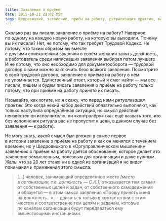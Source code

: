 ```yaml
---
title: Заявление о приёме
date: 2015-10-21 23:02 MSK
tags: Щедровицкий, заявление, приём на работу, ритуализация практик, кадры
---
```


Сколько раз вы писали заявление о приёме на работу? Наверное, по одному на каждую новую работу, на которую вы выходили. Почему вы их писали? Нет, не потому, что так требует Трудовой Кодекс. Не потому, что таким образом вы вместе с другими соискателями заявляли о своём желании занять должность, а работодатель среди написавших заявления выбирал потом лучшего. И не потому, что оно необходимо для документооборота — трудовой договор с вами можно заключить безо всякого заявления. Посмотрите в свой трудовой договор, заявление о приёме на работу в нём не упоминается. Единственный ответ, который я смог найти — мы все писали, пишем и будем писать заявления о приёме на работу только потому, что при приёме на работу *принято* их писать. 

Называйте, как хотите, но я скажу, что перед нами *ритуализация практик.* Это когда некий набор действий обязательно выполняют, как только наступила определённая ситуация, но смысл действий неизвестен ни исполнителю, ни «контролёру» (как ещё назвать того, кто без исполнения ритуала вас не пропустит к цели, в данном случае без заявления — к работе).

Не могу знать, какой смысл был вложен в самое первое в истории заявление о приёме на работу и как он менялся с течением времени, но у Щедровицкого в «Оргуправленческом мышлении» заявлению о приёме на работу даётся обоснование, которое делает это заявление осмысленным, полезным для организации и даже нужным. Жаль, что за 20 лет стажа ни в одной из организаций я не видел понимания и применения этого смысла:

> [...] человек, занимающий определенное место *[место в организации, т.е. должность — С.К.],*­ отказывается тем самым от собственных целей и задач, от собственного самодвижения и обязуется — в этом смысл заявления «Прошу принять меня на должность...» — двигаться только в соответствии с этим местом и соответственно тем целям и задачам, которые по каналам организации будут передаваться ему вышестоящими инстанциями.

